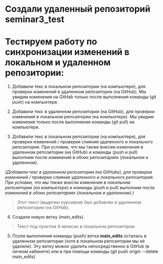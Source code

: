 # Создали удаленный репозиторий seminar3_test

# Тестируем работу по синхронизации изменений в локальном и удаленном репозитории:

1. Добавили текс в локальном репозитории (на компьютере), для проверки изменений в удаленном репозитории (на GitHub).
Мы увидим изменения на GitHab только после выполнения команды (git push) на компьютере.

2. Добавили текс в удаленном репозитории (на GitHub), для проверки изменений в локальном репозитории (на компьютере).
Мы увидим изменения только после выполнения команды (git pull) на компьютере.

3. Добавили текс в локальном репозитории (на компьютере), для проверки изменений / проверки слияния удаленного и локального репозитория. При условии, что мы также внесем изменения в удаленном репозитории (на GitHub) и команды (push и pull) выполним после изменений в обоих репозитариях (локальном и удаленном).

*(Добавили текс в удаленном репозитории (на GitHubе), для проверки изменений / проверки слияния удаленного и локального репозитория. При условии, что мы также внесли изменения в локальном репозитории (на компьютере) и команды (push и pull) выполним после изменений в обоих репозитариях (локальном и удаленном).)* 
> Этот текст (выделен курсивом) был добавлен в удаленном репозитории (на GitHab).

4. Создали новую ветку (main_edits).
> Текст под пунктом 4 написан в локальном репозитории.

5. Псоле выполнения команды (push) ветка **main_edits** осталась в удаленном репозитории (хотя в локальном репозитории мы её удалили).
Эту ветку можно удалить непосредственно в GitHub (в личном кабинете) или в при помощи команды (git push origin --delete main_edits)
